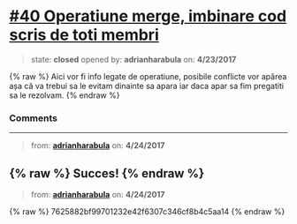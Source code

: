 # [\#40 Operatiune merge, imbinare cod scris de toti membri](https://github.com/adrianharabula/condr/issues/40)

> state: **closed** opened by: **adrianharabula** on: **4/23/2017**

{% raw %}
Aici vor fi info legate de operatiune, posibile conflicte vor apărea așa că va trebui sa le evitam dinainte sa apara iar daca apar sa fim pregatiti sa le rezolvam.
{% endraw %}


### Comments

---
> from: [**adrianharabula**](https://github.com/adrianharabula/condr/issues/40#issuecomment-296518668) on: **4/24/2017**

{% raw %}
Succes!
{% endraw %}
---
> from: [**adrianharabula**](https://github.com/adrianharabula/condr/issues/40#issuecomment-296518730) on: **4/24/2017**

{% raw %}
7625882bf99701232e42f6307c346cf8b4c5aa14
{% endraw %}
